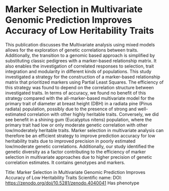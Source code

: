 # Marker Selection in Multivariate Genomic Prediction Improves Accuracy of Low Heritability Traits

This publication discusses the Multivariate analysis using mixed models allows for the exploration of genetic correlations between traits. Additionally, the transition to a genomic based approach is simplified by substituting classic pedigrees with a marker-based relationship matrix. It also enables the investigation of correlated responses to selection, trait integration and modularity in different kinds of populations. This study investigated a strategy for the construction of a marker-based relationship matrix that prioritized markers using Partial Least Squares. The efficiency of this strategy was found to depend on the correlation structure between investigated traits. In terms of accuracy, we found no benefit of this strategy compared with the all-marker-based multivariate model for the primary trait of diameter at breast height (DBH) in a radiata pine (Pinus radiata) population, possibly due to the presence of strong and well-estimated correlation with other highly heritable traits. Conversely, we did see benefit in a shining gum (Eucalyptus nitens) population, where the primary trait had low or only moderate genetic correlation with other low/moderately heritable traits. Marker selection in multivariate analysis can therefore be an efficient strategy to improve prediction accuracy for low heritability traits due to improved precision in poorly estimated low/moderate genetic correlations. Additionally, our study identified the genetic diversity as a factor contributing to the efficiency of marker selection in multivariate approaches due to higher precision of genetic correlation estimates.
It contains  genotypes and  markers.

Title: Marker Selection in Multivariate Genomic Prediction Improves Accuracy of Low Heritability Traits
Scientific name: 
DOI: https://zenodo.org/doi/10.5281/zenodo.4040041
Has phenotype 

